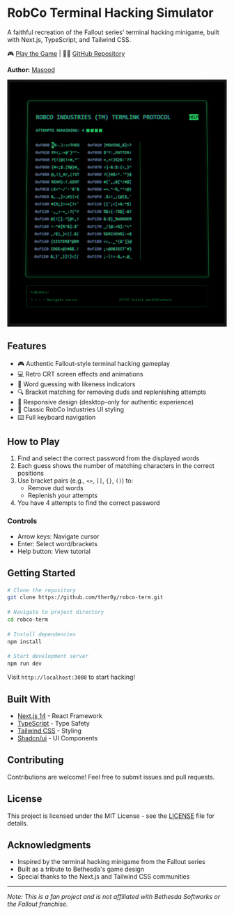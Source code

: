 # RobCo Terminal Hacking Simulator

A faithful recreation of the Fallout series' terminal hacking minigame, built with Next.js, TypeScript, and Tailwind CSS.

🎮 [Play the Game](https://rob-term.masood.dev) | 👨‍💻 [GitHub Repository](https://github.com/ther0y/robco-term)

**Author:** [Masood](https://github.com/ther0y)

![RobCo Terminal](/public/screenshot.png)

## Features

- 🎮 Authentic Fallout-style terminal hacking gameplay
- 💻 Retro CRT screen effects and animations
- 🎯 Word guessing with likeness indicators
- 🔍 Bracket matching for removing duds and replenishing attempts
- 📱 Responsive design (desktop-only for authentic experience)
- 🎨 Classic RobCo Industries UI styling
- ⌨️ Full keyboard navigation

## How to Play

1. Find and select the correct password from the displayed words
2. Each guess shows the number of matching characters in the correct positions
3. Use bracket pairs (e.g., `<>`, `[]`, `{}`, `()`) to:
   - Remove dud words
   - Replenish your attempts
4. You have 4 attempts to find the correct password

### Controls

- Arrow keys: Navigate cursor
- Enter: Select word/brackets
- Help button: View tutorial

## Getting Started

```bash
# Clone the repository
git clone https://github.com/ther0y/robco-term.git

# Navigate to project directory
cd robco-term

# Install dependencies
npm install

# Start development server
npm run dev
```

Visit `http://localhost:3000` to start hacking!

## Built With

- [Next.js 14](https://nextjs.org/) - React Framework
- [TypeScript](https://www.typescriptlang.org/) - Type Safety
- [Tailwind CSS](https://tailwindcss.com/) - Styling
- [Shadcn/ui](https://ui.shadcn.com/) - UI Components

## Contributing

Contributions are welcome! Feel free to submit issues and pull requests.

## License

This project is licensed under the MIT License - see the [LICENSE](LICENSE) file for details.

## Acknowledgments

- Inspired by the terminal hacking minigame from the Fallout series
- Built as a tribute to Bethesda's game design
- Special thanks to the Next.js and Tailwind CSS communities

---

_Note: This is a fan project and is not affiliated with Bethesda Softworks or the Fallout franchise._
